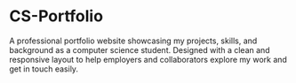 # CS-Portfolio
A professional portfolio website showcasing my projects, skills, and background as a computer science student. Designed with a clean and responsive layout to help employers and collaborators explore my work and get in touch easily.
